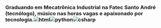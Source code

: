 ### Graduando em Mecatrônica Industrial na Fatec Santo André (tecnólogo), músico nas horas vagas e apaixonado por tecnologia.![html](https://user-images.githubusercontent.com/62109597/134576749-16ca94dc-fec7-45fe-84fb-cb090cc6630f.png)![python](https://user-images.githubusercontent.com/62109597/134576770-34db5fc9-fb41-4b89-b344-617cd640de70.png)![csharp](https://user-images.githubusercontent.com/62109597/134576779-5d785825-3714-42a3-982b-b8147e70f3f3.png)




<!--
**biellvieira/biellvieira** is a ✨ _special_ ✨ repository because its `README.md` (this file) appears on your GitHub profile.

Here are some ideas to get you started:

- 🔭 I’m currently working on ...
- 🌱 I’m currently learning ...
- 👯 I’m looking to collaborate on ...
- 🤔 I’m looking for help with ...
- 💬 Ask me about ...
- 📫 How to reach me: ...
- 😄 Pronouns: ...
- ⚡ Fun fact: ...
-->
